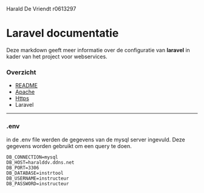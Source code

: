 Harald De Vriendt
r0613297
# Laravel documentatie  #
Deze markdown geeft meer informatie over de configuratie van **laravel** in kader van het project voor webservices.

### Overzicht ###
- [README](../readme.md)
- [Apache](../doc/apache.md)
- [Https](../doc/https.md)
- Laravel

----------


### .env ###
in de .env file werden de gegevens van de mysql server ingevuld. Deze gegevens worden gebruikt om een query te doen. 

    DB_CONNECTION=mysql
    DB_HOST=haralddv.ddns.net
    DB_PORT=3306
    DB_DATABASE=instrtool
    DB_USERNAME=instructeur
    DB_PASSWORD=instructeur
    